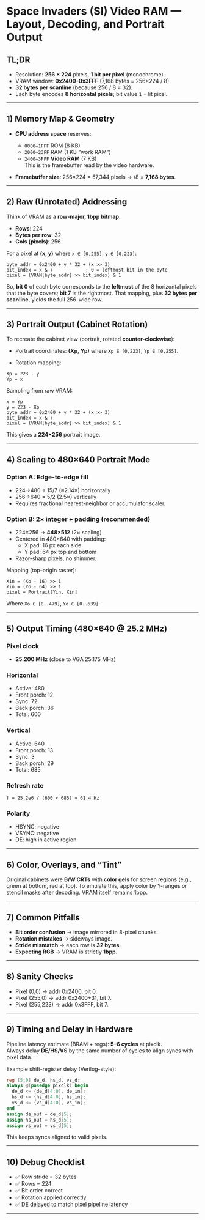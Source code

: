 # Space Invaders (SI) Video RAM — Layout, Decoding, and Portrait Output

## TL;DR
- Resolution: **256 × 224** pixels, **1 bit per pixel** (monochrome).  
- VRAM window: **0x2400–0x3FFF** (7,168 bytes = 256×224 / 8).  
- **32 bytes per scanline** (because 256 / 8 = 32).  
- Each byte encodes **8 horizontal pixels**; bit value `1` = lit pixel.

---

## 1) Memory Map & Geometry

- **CPU address space** reserves:
  - `0000–1FFF` ROM (8 KB)
  - `2000–23FF` RAM (1 KB “work RAM”)
  - `2400–3FFF` **Video RAM** (7 KB)  
  This is the framebuffer read by the video hardware.

- **Framebuffer size**: 256×224 = 57,344 pixels → /8 = **7,168 bytes**.

---

## 2) Raw (Unrotated) Addressing

Think of VRAM as a **row-major, 1bpp bitmap**:

- **Rows**: 224  
- **Bytes per row**: 32  
- **Cols (pixels)**: 256

For a pixel at **(x, y)** where `x ∈ [0,255]`, `y ∈ [0,223]`:

```text
byte_addr = 0x2400 + y * 32 + (x >> 3)
bit_index = x & 7            ; 0 = leftmost bit in the byte
pixel = (VRAM[byte_addr] >> bit_index) & 1
```

So, **bit 0** of each byte corresponds to the **leftmost** of the 8 horizontal pixels that the byte covers; **bit 7** is the rightmost. That mapping, plus **32 bytes per scanline**, yields the full 256-wide row.

---

## 3) Portrait Output (Cabinet Rotation)

To recreate the cabinet view (portrait, rotated **counter-clockwise**):

- Portrait coordinates: **(Xp, Yp)** where `Xp ∈ [0,223]`, `Yp ∈ [0,255]`.

- Rotation mapping:
```text
Xp = 223 - y
Yp = x
```

Sampling from raw VRAM:
```text
x = Yp
y = 223 - Xp
byte_addr = 0x2400 + y * 32 + (x >> 3)
bit_index = x & 7
pixel = (VRAM[byte_addr] >> bit_index) & 1
```

This gives a **224×256** portrait image.

---

## 4) Scaling to 480×640 Portrait Mode

### Option A: Edge-to-edge fill
- 224→480 = 15/7 (≈2.14×) horizontally  
- 256→640 = 5/2 (2.5×) vertically  
- Requires fractional nearest-neighbor or accumulator scaler.

### Option B: 2× integer + padding (recommended)
- 224×256 → **448×512** (2× scaling)  
- Centered in 480×640 with padding:  
  - X pad: 16 px each side  
  - Y pad: 64 px top and bottom  
- Razor-sharp pixels, no shimmer.

Mapping (top-origin raster):
```text
Xin = (Xo - 16) >> 1
Yin = (Yo - 64) >> 1
pixel = Portrait[Yin, Xin]
```

Where `Xo ∈ [0..479]`, `Yo ∈ [0..639]`.

---

## 5) Output Timing (480×640 @ 25.2 MHz)

### Pixel clock
- **25.200 MHz** (close to VGA 25.175 MHz)

### Horizontal
- Active: 480  
- Front porch: 12  
- Sync: 72  
- Back porch: 36  
- Total: 600  

### Vertical
- Active: 640  
- Front porch: 13  
- Sync: 3  
- Back porch: 29  
- Total: 685  

### Refresh rate
```
f = 25.2e6 / (600 × 685) ≈ 61.4 Hz
```

### Polarity
- HSYNC: negative  
- VSYNC: negative  
- DE: high in active region

---

## 6) Color, Overlays, and “Tint”

Original cabinets were **B/W CRTs** with **color gels** for screen regions (e.g., green at bottom, red at top). To emulate this, apply color by Y-ranges or stencil masks after decoding. VRAM itself remains 1bpp.

---

## 7) Common Pitfalls

- **Bit order confusion** → image mirrored in 8-pixel chunks.  
- **Rotation mistakes** → sideways image.  
- **Stride mismatch** → each row is **32 bytes**.  
- **Expecting RGB** → VRAM is strictly **1bpp**.

---

## 8) Sanity Checks

- Pixel (0,0) → addr 0x2400, bit 0.  
- Pixel (255,0) → addr 0x2400+31, bit 7.  
- Pixel (255,223) → addr 0x3FFF, bit 7.  

---

## 9) Timing and Delay in Hardware

Pipeline latency estimate (BRAM + regs): **5–6 cycles** at pixclk.  
Always delay **DE/HS/VS** by the same number of cycles to align syncs with pixel data.

Example shift-register delay (Verilog-style):
```verilog
reg [5:0] de_d, hs_d, vs_d;
always @(posedge pixclk) begin
  de_d <= {de_d[4:0], de_in};
  hs_d <= {hs_d[4:0], hs_in};
  vs_d <= {vs_d[4:0], vs_in};
end
assign de_out = de_d[5];
assign hs_out = hs_d[5];
assign vs_out = vs_d[5];
```

This keeps syncs aligned to valid pixels.

---

## 10) Debug Checklist

- ✅ Row stride = 32 bytes  
- ✅ Rows = 224  
- ✅ Bit order correct  
- ✅ Rotation applied correctly  
- ✅ DE delayed to match pixel pipeline latency  

---
